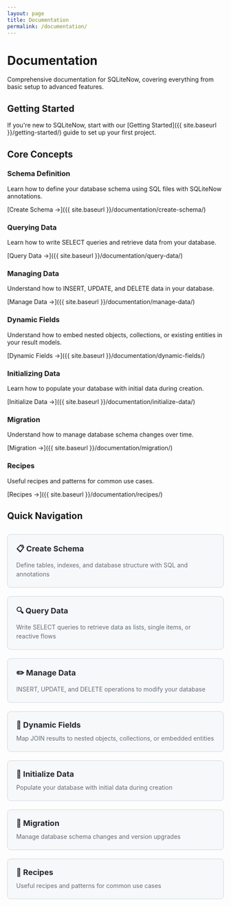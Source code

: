 ```yaml
---
layout: page
title: Documentation
permalink: /documentation/
---
```


# Documentation

Comprehensive documentation for SQLiteNow, covering everything from basic setup to advanced features.

## Getting Started

If you're new to SQLiteNow, start with our [Getting Started]({{ site.baseurl }}/getting-started/) guide to set up your first project.

## Core Concepts

### Schema Definition
Learn how to define your database schema using SQL files with SQLiteNow annotations.

[Create Schema →]({{ site.baseurl }}/documentation/create-schema/)

### Querying Data
Learn how to write SELECT queries and retrieve data from your database.

[Query Data →]({{ site.baseurl }}/documentation/query-data/)

### Managing Data
Understand how to INSERT, UPDATE, and DELETE data in your database.

[Manage Data →]({{ site.baseurl }}/documentation/manage-data/)

### Dynamic Fields
Understand how to embed nested objects, collections, or existing entities in your result models.

[Dynamic Fields →]({{ site.baseurl }}/documentation/dynamic-fields/)

### Initializing Data
Learn how to populate your database with initial data during creation.

[Initialize Data →]({{ site.baseurl }}/documentation/initialize-data/)

### Migration
Understand how to manage database schema changes over time.

[Migration →]({{ site.baseurl }}/documentation/migration/)

### Recipes
Useful recipes and patterns for common use cases.

[Recipes →]({{ site.baseurl }}/documentation/recipes/)

## Quick Navigation

<div class="doc-nav-grid">
  <a href="{{ site.baseurl }}/documentation/create-schema/" class="doc-nav-card">
    <h3>📋 Create Schema</h3>
    <p>Define tables, indexes, and database structure with SQL and annotations</p>
  </a>
  
  <a href="{{ site.baseurl }}/documentation/query-data/" class="doc-nav-card">
    <h3>🔍 Query Data</h3>
    <p>Write SELECT queries to retrieve data as lists, single items, or reactive flows</p>
  </a>

  <a href="{{ site.baseurl }}/documentation/manage-data/" class="doc-nav-card">
    <h3>✏️ Manage Data</h3>
    <p>INSERT, UPDATE, and DELETE operations to modify your database</p>
  </a>

  <a href="{{ site.baseurl }}/documentation/dynamic-fields/" class="doc-nav-card">
    <h3>🧩 Dynamic Fields</h3>
    <p>Map JOIN results to nested objects, collections, or embedded entities</p>
  </a>

  <a href="{{ site.baseurl }}/documentation/initialize-data/" class="doc-nav-card">
    <h3>🚀 Initialize Data</h3>
    <p>Populate your database with initial data during creation</p>
  </a>

  <a href="{{ site.baseurl }}/documentation/migration/" class="doc-nav-card">
    <h3>🔄 Migration</h3>
    <p>Manage database schema changes and version upgrades</p>
  </a>

  <a href="{{ site.baseurl }}/documentation/recipes/" class="doc-nav-card">
    <h3>📖 Recipes</h3>
    <p>Useful recipes and patterns for common use cases</p>
  </a>
</div>


<style>
.doc-nav-grid {
  display: grid;
  grid-template-columns: repeat(auto-fit, minmax(300px, 1fr));
  gap: 20px;
  margin: 30px 0;
}

.doc-nav-card {
  border: 1px solid #d0d7de;
  border-radius: 8px;
  padding: 20px;
  text-decoration: none;
  color: inherit;
  transition: all 0.2s ease;
  background: #f6f8fa;
}

.doc-nav-card:hover {
  border-color: #0969da;
  box-shadow: 0 4px 12px rgba(9, 105, 218, 0.1);
  transform: translateY(-2px);
}

.doc-nav-card h3 {
  margin: 0 0 10px 0;
  color: #24292f;
  font-size: 18px;
}

.doc-nav-card p {
  margin: 0;
  color: #656d76;
  font-size: 14px;
  line-height: 1.5;
}

.doc-nav-card:hover h3 {
  color: #0969da;
}
</style>
